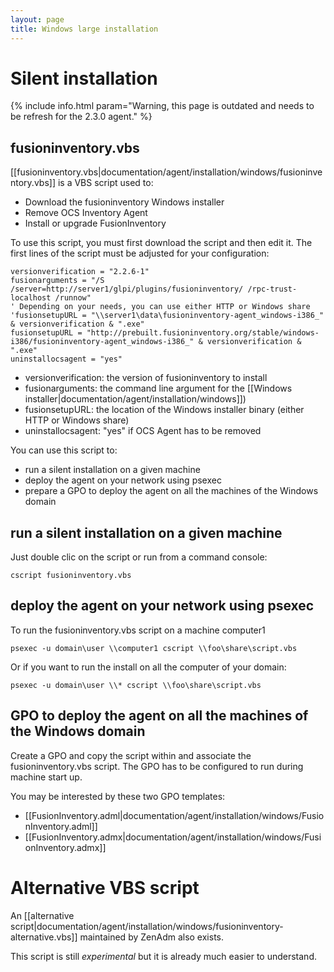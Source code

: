 ```yaml
---
layout: page
title: Windows large installation
---
```


# Silent installation

{% include info.html param="Warning, this page is outdated and needs to be refresh for the 2.3.0 agent." %}

## fusioninventory.vbs

[[fusioninventory.vbs|documentation/agent/installation/windows/fusioninventory.vbs]] is a VBS script used to:

* Download the fusioninventory Windows installer
* Remove OCS Inventory Agent
* Install or upgrade FusionInventory

To use this script, you must first download the script and then edit it. The first lines of the script
must be adjusted for your configuration:

    versionverification = "2.2.6-1"
    fusionarguments = "/S /server=http://server1/glpi/plugins/fusioninventory/ /rpc-trust-localhost /runnow"
    ' Depending on your needs, you can use either HTTP or Windows share
    'fusionsetupURL = "\\server1\data\fusioninventory-agent_windows-i386_" & versionverification & ".exe"
    fusionsetupURL = "http://prebuilt.fusioninventory.org/stable/windows-i386/fusioninventory-agent_windows-i386_" & versionverification & ".exe"
    uninstallocsagent = "yes"

* versionverification: the version of fusioninventory to install
* fusionarguments: the command line argument for the [[Windows installer|documentation/agent/installation/windows]])
* fusionsetupURL: the location of the Windows installer binary (either HTTP or Windows share)
* uninstallocsagent: "yes" if OCS Agent has to be removed


You can use this  script to:

* run a silent installation on a given machine
* deploy the agent on your network using psexec
* prepare a GPO to deploy the agent on all the machines of the Windows domain

## run a silent installation on a given machine

Just double clic on the script or run from a command console:

    cscript fusioninventory.vbs

## deploy the agent on your network using psexec

To run the fusioninventory.vbs script on a machine computer1

    psexec -u domain\user \\computer1 cscript \\foo\share\script.vbs


Or if you want to run the install on all the computer of your domain:

    psexec -u domain\user \\* cscript \\foo\share\script.vbs

## GPO to deploy the agent on all the machines of the Windows domain

Create a GPO and copy the script within and associate the fusioninventory.vbs script. The GPO has to be configured to run during machine start up.

You may be interested by these two GPO templates:

* [[FusionInventory.adml|documentation/agent/installation/windows/FusionInventory.adml]]
* [[FusionInventory.admx|documentation/agent/installation/windows/FusionInventory.admx]]

# Alternative VBS script

An [[alternative script|documentation/agent/installation/windows/fusioninventory-alternative.vbs]] maintained
by ZenAdm also exists.

This script is still *experimental* but it is already much easier to understand.
